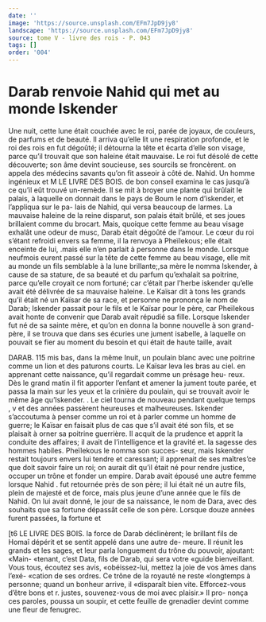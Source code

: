 ```yaml
---
date: ''
image: 'https://source.unsplash.com/EFm7JpD9jy8'
landscape: 'https://source.unsplash.com/EFm7JpD9jy8'
source: tome V - livre des rois - P. 043
tags: []
order: '004'
---
```


# Darab renvoie Nahid qui met au monde Iskender

Une nuit, cette lune était couchée avec le roi,
parée de joyaux, de couleurs, de parfums et de beauté. Il arriva qu’elle lit une respiration profonde,
et le roi des rois en fut dégoûté; il détourna la tête
et écarta d’elle son visage, parce qu’il trouvait que
son haleine était mauvaise. Le roi fut désolé de cette découverte; son âme devint soucieuse, ses sourcils se froncèrent. on appela des médecins savants qu’on
fit asseoir à côté de. Nahid. Un homme ingénieux et
M LE LIVRE DES BOIS.
de bon conseil examina le cas jusqu’à ce qu’il eût
trouvé un-remède. Il se mit à broyer une plante qui brûlait le palais, à laquelle on donnait dans le pays
de Boum le nom d’iskender, et l’appliqua sur le pa-
lais de Nahid, qui versa beaucoup de larmes. La mauvaise haleine de la reine disparut, son palais était brûlé, et ses joues brillaient comme du brocart. Mais, quoique cette femme au beau visage exhalât une odeur de musc, Darab était dégoûté de l’amour.
Le cœur du roi s’étant refroidi envers sa femme, il
la renvoya à Pheïlekous; elle était enceinte de lui, .mais elle n’en parlait à personne dans le monde.
Lorsque neufmois eurent passé sur la tête de cette femme au beau visage, elle mit au monde un fils semblable à la lune brillante;,sa mère le nomma lskender, à cause de sa stature, de sa beauté et du parfum qu’exhalait sa poitrine, parce qu’elle croyait
ce nom fortuné; car c’était par l’herbe iskender qu’elle
avait été délivrée de sa mauvaise haleine. Le Kaïsar
dit à tons les grands qu’il était né un Kaïsar de sa
race, et personne ne prononça le nom de Darab; Iskender passait pour le fils et le Kaïsar pour le père, car Pheïlekous avait honte de convenir que Darab
avait répudié sa fille. Lorsque Iskender fut né de sa sainte mère, et qu’on en donna la bonne nouvelle à
son grand-père, il se trouva que dans ses écuries une jument isabelle, à laquelle on pouvait se fier au moment du besoin et qui était de haute taille, avait

DARAB. 115 mis bas, dans la même Inuit, un poulain blanc avec
une poitrine comme un lion et des paturons courts. Le Kaïsar leva les bras au ciel. en apprenant cette naissance, qu’il regardait comme un présage heu-
reux. Dès le grand matin il fit apporter l’enfant et
amener la jument toute parée, et passa la main sur
les yeux et la crinière du poulain, qui se trouvait
avoir le même âge qu’Iskender. .
Le ciel tourna de nouveau pendant quelque temps , v
et des années passèrent heureuses et malheureuses.
Iskender s’accoutuma à penser comme un roi et à
parler comme un homme de guerre; le Kaïsar en
faisait plus de cas que s’il avait été son fils, et se
plaisait à orner sa poitrine guerrière. Il acquit de
la prudence et apprit la conduite des affaires; il avait de l’intelligence et la gravité et. la sagesse des
hommes habiles. Pheïlekous le nomma son succes- seur, mais Iskender restait toujours envers lui tendre et caressant; il apprenait de ses maîtres’ce que doit savoir faire un roi; on aurait dit qu’il était né pour
rendre justice, occuper un trône et fonder un empire. Darab avait épousé une autre femme lorsque Nahid .
fut retournée près de son père; il lui était né un autre
fils, plein de majesté et de force, mais plus jeune d’une année que le fils de Nahid. On lui avait donné,
le jour de sa naissance, le nom de Dara, avec des souhaits que sa fortune dépassât celle de son père. Lorsque douze années furent passées, la fortune et

[t6 LE LIVRE DES BOIS.
la force de Darab déclinèrent; le brillant fils de Homaî dépérit et se sentit appelé dans une autre de- meure. Il réunit les grands et les sages, et leur parla longuement du trône du pouvoir, ajoutant: «Main- «tenant, c’est Data, fils de Darab, qui sera votre «guide bienveillant. Vous tous, écoutez ses avis, «obéissez-lui, mettez la joie de vos âmes dans l’exé-
«cation de ses ordres. Ce trône de la royauté ne reste «longtemps à personne; quand un bonheur arrive, il «disparaît bien vite. Efforcez-vous d’être bons et
r. justes, souvenez-vous de moi avec plaisir.» Il pro- nonça ces paroles, poussa un soupir, et cette feuille de grenadier devint comme une fleur de fenugrec.
